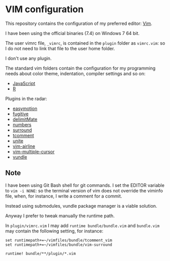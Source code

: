 VIM configuration
=================

This repository contains the configuration of my preferred editor:
[Vim](http://www.vim.org/).

I have been using the official binaries (7.4) on Windows 7 64 bit.

The user vimrc file, `_vimrc`, is contained in the `plugin` folder as
`vimrc.vim`: so I do not need to link that file to the user home folder.

I don't use any plugin.

The standard vim folders contain the configuration for my programming needs
about color theme, indentation, compiler settings and so on:

- [JavaScript](http://nodejs.org/)
- [R](http://www.r-project.org/)


Plugins in the radar:

- [easymotion](https://github.com/Lokaltog/vim-easymotion)
- [fugitive](https://github.com/tpope/vim-fugitive)
- [delimitMate](https://github.com/Raimondi/delimitMate)
- [numbers](https://github.com/myusuf3/numbers.vim)
- [surround](https://github.com/tpope/vim-surround)
- [tcomment](https://github.com/tomtom/tcomment_vim)
- [unite](https://github.com/Shougo/unite.vim)
- [vim-airline](https://github.com/bling/vim-airline)
- [vim-multiple-cursor](https://github.com/terryma/vim-multiple-cursors)
- [vundle](https://github.com/gmarik/vundle)

Note
----

I have been using Git Bash shell for git commands. I set the EDITOR variable to
`vim -i NONE`: so the terminal version of vim does not override the viminfo
file, when, for instance, I write a comment for a commit.

Instead using submodules, vundle package manager is a viable solution. 

Anyway I prefer to tweak manually the runtime path. 

In `plugin/vimrc.vim` I may add `runtime bundle/bundle.vim` and `bundle.vim` may contain the following setting, for instance:

```
set runtimepath+=~/vimfiles/bundle/tcomment_vim
set runtimepath+=~/vimfiles/bundle/vim-surround

runtime! bundle/**/plugin/*.vim
```
